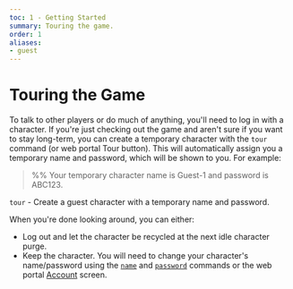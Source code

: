 ```yaml
---
toc: 1 - Getting Started
summary: Touring the game.
order: 1
aliases:
- guest
---
```


# Touring the Game

To talk to other players or do much of anything, you'll need to log in with a character. If you're just checking out the game and aren't sure if you want to stay long-term, you can create a temporary character with the `tour` command (or web portal Tour button). This will automatically assign you a temporary name and password, which will be shown to you. For example:

> %% Your temporary character name is Guest-1 and password is ABC123.

`tour` - Create a guest character with a temporary name and password.

When you're done looking around, you can either:

- Log out and let the character be recycled at the next idle character purge. 
- Keep the character. You will need to change your character's name/password using the [`name`](/help/name) and [`password`](/help/password) commands or the web portal [Account](/account) screen.